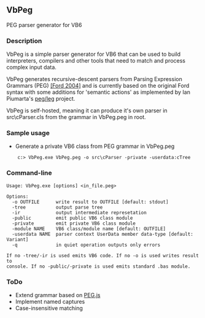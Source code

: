 ## VbPeg
PEG parser generator for VB6

### Description

VbPeg is a simple parser generator for VB6 that can be used to build interpreters, compilers and other tools that need to match and process  complex input data.

VbPeg generates recursive-descent parsers from Parsing Expression Grammars (PEG) [[Ford 2004]](http://bford.info/pub/lang/peg.pdf) and is currently based on the original Ford syntax with some additions for 'semantic actions' as implemented by Ian Piumarta's [peg/leg](http://piumarta.com/software/peg/) project.

VbPeg is self-hosted, meaning it can produce it's own parser in src\cParser.cls from the grammar in VbPeg.peg in root.

### Sample usage

 - Generate a private VB6 class from PEG grammar in VbPeg.peg
```
    c:> VbPeg.exe VbPeg.peg -o src\cParser -private -userdata:cTree
```
### Command-line
```
Usage: VbPeg.exe [options] <in_file.peg>

Options:
  -o OUTFILE      write result to OUTFILE [default: stdout]
  -tree           output parse tree
  -ir             output intermediate represetation
  -public         emit public VB6 class module
  -private        emit private VB6 class module
  -module NAME    VB6 class/module name [default: OUTFILE]
  -userdata NAME  parser context UserData member data-type [default: Variant]
  -q              in quiet operation outputs only errors

If no -tree/-ir is used emits VB6 code. If no -o is used writes result to 
console. If no -public/-private is used emits standard .bas module.
```

### ToDo

 - Extend grammar based on [PEG.js](https://github.com/pegjs/pegjs)
 - Implement named captures
 - Case-insensitive matching

